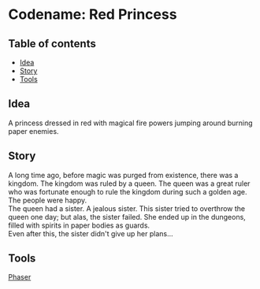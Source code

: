 Codename: Red Princess
======================

Table of contents
-----------------
* [Idea](#idea)
* [Story](#story)
* [Tools](#tools)

Idea
----
A princess dressed in red with magical fire powers jumping around burning paper enemies.

Story
-----
A long time ago, before magic was purged from existence, there was a kingdom. The kingdom was ruled by a queen. The queen was a great ruler who was fortunate enough to rule the kingdom during such a golden age. The people were happy.  
The queen had a sister. A jealous sister. This sister tried to overthrow the queen one day; but alas, the sister failed. She ended up in the dungeons, filled with spirits in paper bodies as guards.  
Even after this, the sister didn't give up her plans...

Tools
-----
[Phaser](https://github.com/photonstorm/phaser)